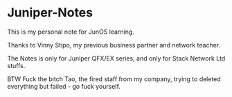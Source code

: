 # Juniper-Notes

This is my personal note for JunOS learning.

Thanks to Vinny Stipo, my previous business partner and network teacher.

The Notes is only for Juniper QFX/EX series, and only for Stack Network Ltd stuffs.

BTW Fuck the bitch Tao, the fired staff from my company, trying to deleted everything but failed - go fuck yourself.
